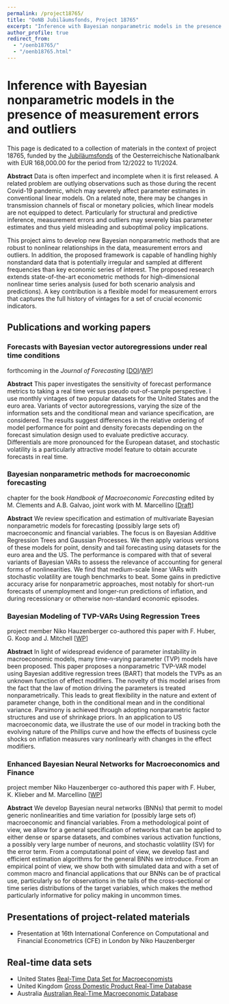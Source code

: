 ```yaml
---
permalink: /project18765/
title: "OeNB Jubiläumsfonds, Project 18765"
excerpt: "Inference with Bayesian nonparametric models in the presence of measurement errors and outliers"
author_profile: true
redirect_from: 
  - "/oenb18765/"
  - "/oenb18765.html"
---
```


Inference with Bayesian nonparametric models in the presence of measurement errors and outliers
======

This page is dedicated to a collection of materials in the context of project 18765, funded by the [Jubiläumsfonds](https://www.oenb.at/en/About-Us/Research-Promotion/The-OeNB-Anniversary-Fund.html) of the Oesterreichische Nationalbank with EUR 168,000.00 for the period from 12/2022 to 11/2024.

**Abstract** Data is often imperfect and incomplete when it is first released. A related problem are outlying observations such as those during the recent Covid-19 pandemic, which may severely affect parameter estimates in conventional linear models. On a related note, there may be changes in transmission channels of fiscal or monetary policies, which linear models are not equipped to detect. Particularly for structural and predictive inference, measurement errors and outliers may severely bias parameter estimates and thus yield misleading and suboptimal policy implications. 

This project aims to develop new Bayesian nonparametric methods that are robust to nonlinear relationships in the data, measurement errors and outliers. In addition, the proposed framework is capable of handling highly nonstandard data that is potentially irregular and sampled at different frequencies than key economic series of interest. The proposed research extends state-of-the-art econometric methods for high-dimensional nonlinear time series analysis (used for both scenario analysis and predictions). A key contribution is a flexible model for measurement errors that captures the full history of vintages for a set of crucial economic indicators.

## Publications and working papers
### Forecasts with Bayesian vector autoregressions under real time conditions 
forthcoming in the _Journal of Forecasting_ [[DOI](https://doi.org/10.1002/for.3055)/[WP](https://arxiv.org/abs/2004.04984)]

**Abstract** This paper investigates the sensitivity of forecast performance metrics to taking a real time versus pseudo out-of-sample perspective. I use monthly vintages of two popular datasets for the United States and the euro area. Variants of vector autoregressions, varying the size of the information sets and the conditional mean and variance specification, are considered. The results suggest differences in the relative ordering of model performance for point and density forecasts depending on the forecast simulation design used to evaluate predictive accuracy. Differentials are more pronounced for the European dataset, and stochastic volatility is a particularly attractive model feature to obtain accurate forecasts in real time.

### Bayesian nonparametric methods for macroeconomic forecasting
chapter for the book _Handbook of Macroeconomic Forecasting_ edited by M. Clements and A.B. Galvao, joint work with M. Marcellino [[Draft](https://www.dropbox.com/scl/fi/4j4f1qf1oyucz7qxzx6c4/npvars_draft.pdf?rlkey=s85jbqzkeb5ax3ktu3h4ertv5&dl=0)]

**Abstract** We review specification and estimation of multivariate Bayesian nonparametric models for forecasting (possibly large sets of) macroeconomic and financial variables. The focus is on Bayesian Additive Regression Trees and Gaussian Processes. We then apply various versions of these models for point, density and tail forecasting using datasets for the euro area and the US. The performance is compared with that of several variants of Bayesian VARs to assess the relevance of accounting for general forms of nonlinearities. We find that medium-scale linear VARs with stochastic volatility are tough benchmarks to beat. Some gains in predictive accuracy arise for nonparametric approaches, most notably for short-run forecasts of unemployment and longer-run predictions of inflation, and during recessionary or otherwise non-standard economic episodes.

### Bayesian Modeling of TVP-VARs Using Regression Trees
project member Niko Hauzenberger co-authored this paper with F. Huber, G. Koop and J. Mitchell [[WP](https://arxiv.org/abs/2209.11970)]

**Abstract** In light of widespread evidence of parameter instability in macroeconomic models, many time-varying parameter (TVP) models have been proposed. This paper proposes a nonparametric TVP-VAR model using Bayesian additive regression trees (BART) that models the TVPs as an unknown function of effect modifiers. The novelty of this model arises from the fact that the law of motion driving the parameters is treated nonparametrically. This leads to great flexibility in the nature and extent of parameter change, both in the conditional mean and in the conditional variance. Parsimony is achieved through adopting nonparametric factor structures and use of shrinkage priors. In an application to US macroeconomic data, we illustrate the use of our model in tracking both the evolving nature of the Phillips curve and how the effects of business cycle shocks on inflation measures vary nonlinearly with changes in the effect modifiers.

### Enhanced Bayesian Neural Networks for Macroeconomics and Finance
project member Niko Hauzenberger co-authored this paper with F. Huber, K. Klieber and M. Marcellino [[WP](https://arxiv.org/abs/2211.04752)]

**Abstract** We develop Bayesian neural networks (BNNs) that permit to model generic nonlinearities and time variation for (possibly large sets of) macroeconomic and financial variables. From a methodological point of view, we allow for a general specification of networks that can be applied to either dense or sparse datasets, and combines various activation functions, a possibly very large number of neurons, and stochastic volatility (SV) for the error term. From a computational point of view, we develop fast and efficient estimation algorithms for the general BNNs we introduce. From an empirical point of view, we show both with simulated data and with a set of common macro and financial applications that our BNNs can be of practical use, particularly so for observations in the tails of the cross-sectional or time series distributions of the target variables, which makes the method particularly informative for policy making in uncommon times.

## Presentations of project-related materials
* Presentation at 16th International Conference on Computational and Financial Econometrics (CFE) in London by Niko Hauzenberger

## Real-time data sets
* United States [Real-Time Data Set for Macroeconomists](https://www.philadelphiafed.org/surveys-and-data/real-time-data-research/real-time-data-set-for-macroeconomists)
* United Kingdom [Gross Domestic Product Real-Time Database](https://www.bankofengland.co.uk/statistics/gdp-real-time-database)
* Australia [Australian Real-Time Macroeconomic Database](https://fbe.unimelb.edu.au/economics/macrocentre/artmdatabase)

